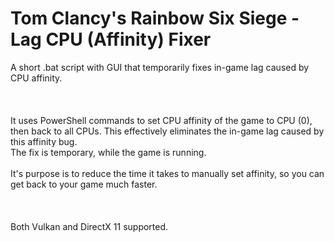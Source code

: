# Tom Clancy's Rainbow Six Siege - Lag CPU (Affinity) Fixer
A short .bat script with GUI that temporarily fixes in-game lag caused by CPU affinity. 
<br>
<br>
<br>
<br>
It uses PowerShell commands to set CPU affinity of the game to CPU (0), then back to all CPUs. 
This effectively eliminates the in-game lag caused by this affinity bug.
<br>
The fix is temporary, while the game is running.
<br>
<br>
It's purpose is to reduce the time it takes to manually set affinity, so you can get back to your game much faster.
<br>
<br>
<br>
<br>
Both Vulkan and DirectX 11 supported.
